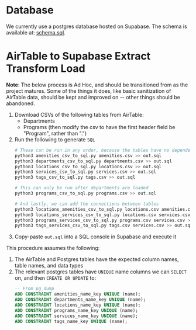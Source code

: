 # Database
We currently use a postgres database hosted on Supabase. The schema is available at: [schema.sql](schema.sql).


# AirTable to Supabase Extract Transform Load
**Note**: The below process is Ad Hoc, and should be transitioned from as the project matures. Some of the things it does, like basic sanitization of AirTable data, should be kept and improved on -- other things should be abandoned.

1. Download CSVs of the following tables from AirTable:
   * Departments
   * Programs (then modify the csv to have the first header field be "Program", rather than ".")
2. Run the following to generate `SQL`
   ```bash
   # These can be run in any order, because the tables have no dependencies
   python3 amenities_csv_to_sql.py amenities.csv >> out.sql
   python3 departments_csv_to_sql.py departments.csv >> out.sql
   python3 locations_csv_to_sql.py locations.csv >> out.sql
   python3 services_csv_to_sql.py services.csv >> out.sql
   python3 tags_csv_to_sql.py tags.csv >> out.sql
   
   # This can only be run after departments are loaded
   python3 programs_csv_to_sql.py programs.csv >> out.sql

   # And lastly, we can add the connections between tables
   python3 locations_amenities_csv_to_sql.py locations.csv amenities.csv >> out.sql
   python3 locations_services_csv_to_sql.py locations.csv services.csv >> out.sql
   python3 programs_services_csv_to_sql.py programs.csv services.csv >> out.sql 
   python3 tags_services_csv_to_sql.py tags.csv services.csv >> out.sql
   ```
3. Copy-paste `out.sql` into a SQL console in Supabase and execute it


This procedure assumes the following:

1. The AirTable and Postgres tables have the expected column names, table names, and data types
2. The relevant postgres tables have `UNIQUE` name columns we can `SELECT` on, and then `CREATE OR UPDATE` to:
   ```sql
   -- From pg_dump
   ADD CONSTRAINT amenities_name_key UNIQUE (name);
   ADD CONSTRAINT departments_name_key UNIQUE (name);
   ADD CONSTRAINT locations_name_key UNIQUE (name);
   ADD CONSTRAINT programs_name_key UNIQUE (name);
   ADD CONSTRAINT services_name_key UNIQUE (name);
   ADD CONSTRAINT tags_name_key UNIQUE (name);
    ```
